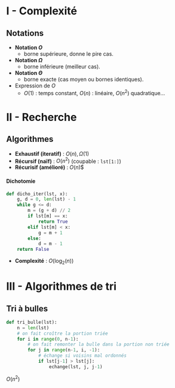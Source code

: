 # I - Complexité

## Notations
- **Notation $O$**
	- borne supérieure, donne le pire cas.
- **Notation $\Omega$**
	- borne inférieure (meilleur cas).
- **Notation $\Theta$**
	- borne exacte (cas moyen ou bornes identiques).
- Expression de $O$
	- $O(1)$ : temps constant, $O(n)$ : linéaire, $O(n^2)$ quadratique...

# II - Recherche
## Algorithmes

- **Exhaustif (iteratif)** : $O(n), \Omega(1)$
- **Récursif (naïf)** : $O(n^2)$ (coupable : `lst[1:]`)
- **Récurisif (amélioré)** : $O(n$)$

#### Dichotomie
```python
def dicho_iter(lst, x):
    g, d = 0, len(lst) - 1
    while g <= d:
        m = (g + d) // 2
        if lst[m] == x:
            return True
        elif lst[m] < x:
            g = m + 1
        else:
            d = m - 1
    return False
```
- **Complexité** : $O(\log_2(n))$

# III - Algorithmes de tri

## Tri à bulles

```python
def tri_bulle(lst):
    n = len(lst)
    # on fait croître la portion triée
    for i in range(0, n-1):
        # on fait remonter la bulle dans la portion non triée
        for j in range(n-1, i, -1):
            # échange si voisins mal ordonnés
            if lst[j-1] > lst[j]:
                echange(lst, j, j-1)
```
$O(n^2)$
### 

